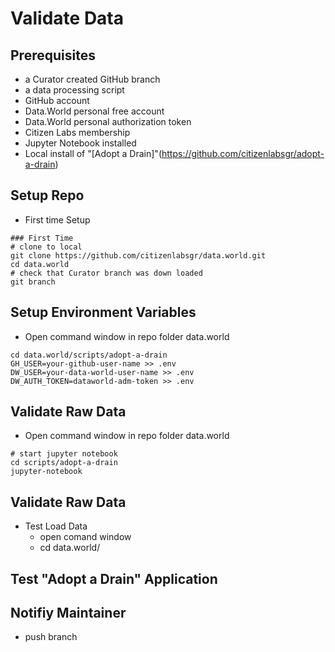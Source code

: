 # Validate Data

## Prerequisites
* a Curator created GitHub branch 
* a data processing script
* GitHub account
* Data.World personal free account
* Data.World personal authorization token
* Citizen Labs membership
* Jupyter Notebook installed 
* Local install of "[Adopt a Drain]"(https://github.com/citizenlabsgr/adopt-a-drain)

## Setup Repo
* First time Setup 
```
### First Time 
# clone to local
git clone https://github.com/citizenlabsgr/data.world.git
cd data.world
# check that Curator branch was down loaded
git branch

```
## Setup Environment Variables
* Open command window in repo folder data.world
```
cd data.world/scripts/adopt-a-drain
GH_USER=your-github-user-name >> .env
DW_USER=your-data-world-user-name >> .env
DW_AUTH_TOKEN=dataworld-adm-token >> .env
```
## Validate Raw Data
* Open command window in repo folder data.world
```
# start jupyter notebook
cd scripts/adopt-a-drain
jupyter-notebook
```

## Validate Raw Data
* Test Load Data 
    * open comand window
    * cd data.world/
## Test "Adopt a Drain" Application
## Notifiy Maintainer
* push branch 



